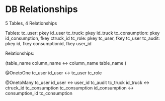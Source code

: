 DB Relationships
=========
5 Tables, 4 Relationships

Tables:
tc_user: pkey id_user
tc_truck: pkey id_truck
tc_consumption: pkey id_consumption, fkey ctruck_id
tc_role: pkey tc_user, fkey tc_user 
tc_audit: pkey id, fkey consumptionid, fkey user_id 

Relationships:

(table_name column_name <-> column_name table_name )

@OnetoOne
tc_user id_user <-> tc_user tc_role

@OnetoMany
tc_user id_user <-> user_id tc_audit
tc_truck id_truck <-> ctruck_id tc_consumption
tc_consumption id_consumption <-> consumption_id tc_consumption




